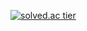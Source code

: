 [![solved.ac tier](http://mazassumnida.wtf/api/generate_badge?boj=ak3243)](https://solved.ac/ak3243)
